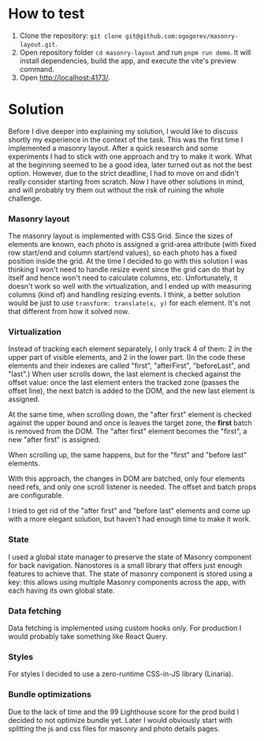 # How to test

1. Clone the repository: `git clone git@github.com:ogogorev/masonry-layout.git`.
2. Open repository folder `cd masonry-layout` and run `pnpm run demo`. It will install dependencies, build the app, and execute the vite's preview command.
3. Open [http://localhost:4173/](http://localhost:4173/).

# Solution

Before I dive deeper into explaining my solution, I would like to discuss shortly my experience in the context of the task. This was the first time I implemented a masonry layout. After a quick research and some experiments I had to stick with one approach and try to make it work. What at the beginning seemed to be a good idea, later turned out as not the best option. However, due to the strict deadline, I had to move on and didn't really consider starting from scratch. Now I have other solutions in mind, and will probably try them out without the risk of ruining the whole challenge.

### Masonry layout

The masonry layout is implemented with CSS Grid. Since the sizes of elements are known, each photo is assigned a grid-area attribute (with fixed row start/end and column start/end values), so each photo has a fixed position inside the grid. At the time I decided to go with this solution I was thinking I won't need to handle resize event since the grid can do that by itself and hence won't need to calculate columns, etc. Unfortunately, it doesn't work so well with the virtualization, and I ended up with measuring columns (kind of) and handling resizing events. I think, a better solution would be just to use `transform: translate(x, y)` for each element. It's not that different from how it solved now.

### Virtualization

Instead of tracking each element separately, I only track 4 of them: 2 in the upper part of visible elements, and 2 in the lower part. (In the code these elements and their indexes are called "first", "afterFirst", "beforeLast", and "last".) When user scrolls down, the last element is checked against the offset value: once the last element enters the tracked zone (passes the offset line), the next batch is added to the DOM, and the new last element is assigned.

At the same time, when scrolling down, the "after first" element is checked against the upper bound and once is leaves the target zone, the **first** batch is removed from the DOM. The "after first" element becomes the "first", a new "after first" is assigned.

When scrolling up, the same happens, but for the "first" and "before last" elements.

With this approach, the changes in DOM are batched, only four elements need refs, and only one scroll listener is needed. The offset and batch props are configurable.

I tried to get rid of the "after first" and "before last" elements and come up with a more elegant solution, but haven't had enough time to make it work.

### State

I used a global state manager to preserve the state of Masonry component for back navigation. Nanostores is a small library that offers just enough features to achieve that. The state of masonry component is stored using a key: this allows using multiple Masonry components across the app, with each having its own global state.

### Data fetching

Data fetching is implemented using custom hooks only. For production I would probably take something like React Query.

### Styles

For styles I decided to use a zero-runtime CSS-in-JS library (Linaria).

### Bundle optimizations

Due to the lack of time and the 99 Lighthouse score for the prod build I decided to not optimize bundle yet. Later I would obviously start with splitting the js and css files for masonry and photo details pages.
